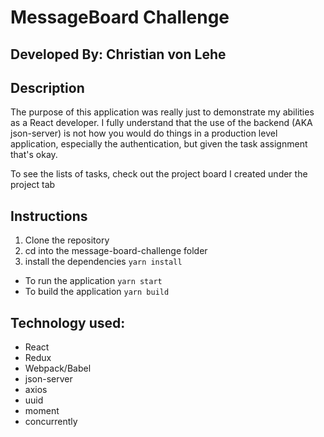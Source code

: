 # MessageBoard Challenge
## Developed By: Christian von Lehe


## Description
The purpose of this application was really just to demonstrate my abilities as a React developer. I fully understand that the use of the backend (AKA json-server) is not how you would do things in a production level application, especially the authentication, but given the task assignment that's okay.

To see the lists of tasks, check out the project board I created under the project tab

## Instructions
1. Clone the repository
2. cd into the message-board-challenge folder
3. install the dependencies `yarn install`
- To run the application `yarn start`
- To build the application `yarn build`

## Technology used:
- React
- Redux
- Webpack/Babel
- json-server
- axios
- uuid
- moment
- concurrently
